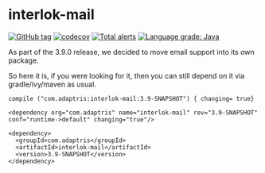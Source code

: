 # interlok-mail
[![GitHub tag](https://img.shields.io/github/tag/adaptris/interlok-mail.svg)](https://github.com/adaptris/interlok-mail/tags) [![codecov](https://codecov.io/gh/adaptris/interlok-mail/branch/develop/graph/badge.svg)](https://codecov.io/gh/adaptris/interlok-mail) [![Total alerts](https://img.shields.io/lgtm/alerts/g/adaptris/interlok-mail.svg?logo=lgtm&logoWidth=18)](https://lgtm.com/projects/g/adaptris/interlok-mail/alerts/) [![Language grade: Java](https://img.shields.io/lgtm/grade/java/g/adaptris/interlok-mail.svg?logo=lgtm&logoWidth=18)](https://lgtm.com/projects/g/adaptris/interlok-mail/context:java)

As part of the 3.9.0 release, we decided to move email support into its own package.

So here it is, if you were looking for it, then you can still depend on it via gradle/ivy/maven as usual.

```
compile ("com.adaptris:interlok-mail:3.9-SNAPSHOT") { changing= true}
```

```
<dependency org="com.adaptris" name="interlok-mail" rev="3.9-SNAPSHOT" conf="runtime->default" changing="true"/>
```

```
<dependency>
  <groupId>com.adaptris</groupId>
  <artifactId>interlok-mail</artifactId>
  <version>3.9-SNAPSHOT</version>
</dependency>
```
